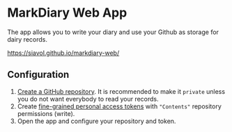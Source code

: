 # MarkDiary Web App

The app allows you to write your diary and use your Github as storage for dairy records.

https://siavol.github.io/markdiary-web/

## Configuration

1. [Create a GitHub repository](https://github.com/new).
   It is recommended to make it `private` unless you do not want everybody to read your records.
2. Create [fine-grained personal access tokens](https://github.com/settings/tokens?type=beta) with
   `"Contents"` repository permissions (write).
3. Open the app and configure your repository and token.
